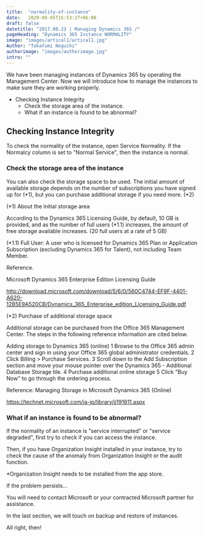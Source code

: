 ```yaml
---
title:  "normality-of-instance"
date:   2020-08-05T15:53:27+06:00
draft: false
datetitle: "2017.08.23 | Managing Dynamics 365 /"
pageHeading: "Dynamics 365 Instance NORMALITY"
image: "images/artical1/artical1.jpg"
Author: "Takafumi Noguchi"
authorimage: "images/authorimage.jpg"
intro: ""
---
```

<!-- Intro  -->
We have been managing instances of Dynamics 365 by operating the Management Center. Now we will introduce how to manage the instances to make sure they are working properly.

<!-- Table of Content -->
* Checking Instance Integrity
  * Check the storage area of the instance.
  * What if an instance is found to be abnormal?

## Checking Instance Integrity
To check the normality of the instance, open Service Normality. If the Normalcy column is set to "Normal Service", then the instance is normal.
<!-- Image= Integrity1.png -->

### Check the storage area of the instance
You can also check the storage space to be used. The initial amount of available storage depends on the number of subscriptions you have signed up for (*1), but you can purchase additional storage if you need more. (*2)
<!-- Image= instance1.jpg -->

(*1) About the initial storage area

According to the Dynamics 365 Licensing Guide, by default, 10 GB is provided, and as the number of full users (*1.1) increases, the amount of free storage available increases. (20 full users at a rate of 5 GB)

(*1.1) Full User: A user who is licensed for Dynamics 365 Plan or Application Subscription (excluding Dynamics 365 for Talent), not including Team Member.

Reference.

Microsoft Dynamics 365 Enterprise Edition Licensing Guide

http://download.microsoft.com/download/5/6/0/560C4744-EF9F-4401-A620-12B5E9A520CB/Dynamics_365_Enterprise_edition_Licensing_Guide.pdf


(*2) Purchase of additional storage space

Additional storage can be purchased from the Office 365 Management Center. The steps in the following reference information are cited below.

<!-- Quate Box -->
Adding storage to Dynamics 365 (online)
1 Browse to the Office 365 admin center and sign in using your Office 365 global administrator credentials.
2 Click Billing > Purchase Services.
3 Scroll down to the Add Subscription section and move your mouse pointer over the Dynamics 365 - Additional Database Storage tile.
4 Purchase additional online storage
5 Click "Buy Now" to go through the ordering process.


Reference: Managing Storage in Microsoft Dynamics 365 (Online)

https://technet.microsoft.com/ja-jp/library/jj191611.aspx

### What if an instance is found to be abnormal?
If the normality of an instance is "service interrupted" or "service degraded", first try to check if you can access the instance.

Then, if you have Organization Insight installed in your instance, try to check the cause of the anomaly from Organization Insight or the audit function.
<!-- Image= instance2.jpg -->

*Organization Insight needs to be installed from the app store.

If the problem persists...

You will need to contact Microsoft or your contracted Microsoft partner for assistance.

In the last section, we will touch on backup and restore of instances.

All right, then!